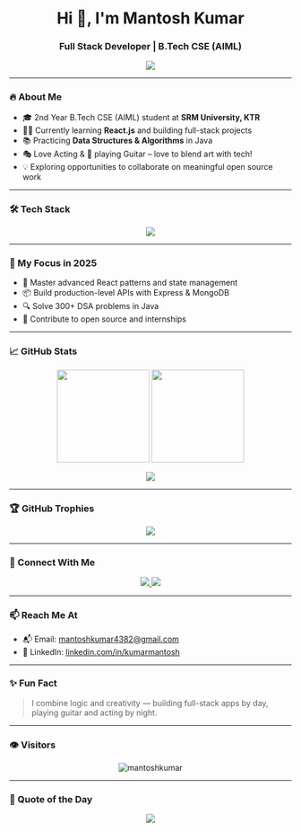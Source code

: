 <h1 align="center">Hi 👋, I'm Mantosh Kumar</h1>
<h3 align="center">Full Stack Developer | B.Tech CSE (AIML)</h3>

<p align="center">
  <img src="https://readme-typing-svg.herokuapp.com?font=Fira+Code&size=22&duration=2000&pause=1000&color=00FFFF&center=true&vCenter=true&width=600&lines=Full+Stack+Developer+%7C+React+Learner;Java+%7C+DSA+Enthusiast;Creative+Mind+with+a+Passion+for+Code+%26+Art" />
</p>

---

### 🔥 About Me

- 🎓 2nd Year B.Tech CSE (AIML) student at **SRM University, KTR**
- 👨‍💻 Currently learning **React.js** and building full-stack projects
- 📚 Practicing **Data Structures & Algorithms** in Java
- 🎭 Love Acting & 🎸 playing Guitar – love to blend art with tech!
- 💡 Exploring opportunities to collaborate on meaningful open source work

---

### 🛠️ Tech Stack

<p align="center">
  <img src="https://skillicons.dev/icons?i=html,css,js,bootstrap,ejs,react,nodejs,express,mongodb,mysql,java,git,github,vscode" />
</p>

---

### 🎯 My Focus in 2025
- 🔧 Master advanced React patterns and state management
- 📦 Build production-level APIs with Express & MongoDB
- 🔍 Solve 300+ DSA problems in Java
- 💼 Contribute to open source and internships

---

### 📈 GitHub Stats

<p align="center">
  <img src="https://github-readme-stats.vercel.app/api?username=mantoshkumar&show_icons=true&theme=tokyonight" height="165" />
  <img src="https://github-readme-streak-stats.herokuapp.com/?user=mantoshkumar&theme=tokyonight" height="165" />
</p>

<p align="center">
  <img src="https://github-profile-summary-cards.vercel.app/api/cards/profile-details?username=mantoshkumar&theme=tokyonight" />
</p>

---

### 🏆 GitHub Trophies

<p align="center">
  <img src="https://github-profile-trophy.vercel.app/?username=mantoshkumar&theme=darkhub&no-frame=true&column=7&margin-w=10" />
</p>

---

### 🔗 Connect With Me

<p align="center">
  <a href="https://www.linkedin.com/in/kumarmantosh" target="_blank">
    <img src="https://img.shields.io/badge/LinkedIn-0077B5?style=for-the-badge&logo=linkedin&logoColor=white" />
  </a>
  <a href="mailto:mantoshkumar4382@gmail.com" target="_blank">
    <img src="https://img.shields.io/badge/Gmail-D14836?style=for-the-badge&logo=gmail&logoColor=white" />
  </a>
</p>

---

### 📫 Reach Me At

- 📬 Email: [mantoshkumar4382@gmail.com](mailto:mantoshkumar4382@gmail.com)
- 🔗 LinkedIn: [linkedin.com/in/kumarmantosh](https://www.linkedin.com/in/kumarmantosh)

---

### ✨ Fun Fact
> I combine logic and creativity — building full-stack apps by day, playing guitar and acting by night.

---

### 👁️ Visitors

<p align="center">
  <img src="https://komarev.com/ghpvc/?username=mantoshkumar&label=Profile%20views&color=0e75b6&style=flat" alt="mantoshkumar" />
</p>

---

### 🧠 Quote of the Day

<p align="center">
  <img src="https://quotes-github-readme.vercel.app/api?type=horizontal&theme=tokyonight" />
</p>

